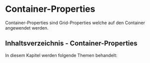# Container-Properties

Container-Properties sind Grid-Properties welche auf den Container angewendet werden.

## Inhaltsverzeichnis - Container-Properties

In diesem Kapitel werden folgende Themen behandelt: